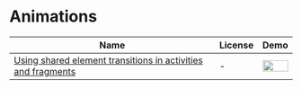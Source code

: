 Animations
=======
Name | License | Demo
--- | --- | ---
[Using shared element transitions in activities and fragments](http://www.androidauthority.com/using-shared-element-transitions-activities-fragments-631996/) | - | <img src="http://cdn03.androidauthority.net/wp-content/uploads/2015/08/aa_shared_activity_single.gif" width="100%">
